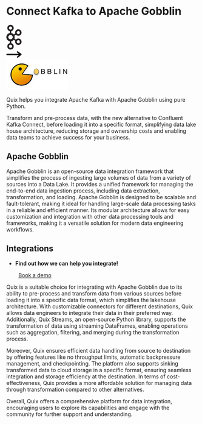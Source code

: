 # Connect Kafka to Apache Gobblin

<div class="connect-images cards blog-grid-card" markdown>
<div>
<img src="../images/kafka_logo.png" width="40px" />
</div>
<div>
<img src="../images/arrow.svg" width="40px" />
</div>
<div>
<img src="./images/apache-gobblin_1.jpg" />
</div>
</div>

Quix helps you integrate Apache Kafka with Apache Gobblin using pure Python.

Transform and pre-process data, with the new alternative to Confluent Kafka Connect, before loading it into a specific format, simplifying data lake house architecture, reducing storage and ownership costs and enabling data teams to achieve success for your business.

## Apache Gobblin

Apache Gobblin is an open-source data integration framework that simplifies the process of ingesting large volumes of data from a variety of sources into a Data Lake. It provides a unified framework for managing the end-to-end data ingestion process, including data extraction, transformation, and loading. Apache Gobblin is designed to be scalable and fault-tolerant, making it ideal for handling large-scale data processing tasks in a reliable and efficient manner. Its modular architecture allows for easy customization and integration with other data processing tools and frameworks, making it a versatile solution for modern data engineering workflows.

## Integrations

<div class="grid cards" markdown>

- __Find out how we can help you integrate!__

    <a class="md-button md-button--primary" href="https://quix.io/book-a-demo" target="_blank" style="margin:.5rem;">Book a demo</a>

</div>


Quix is a suitable choice for integrating with Apache Gobblin due to its ability to pre-process and transform data from various sources before loading it into a specific data format, which simplifies the lakehouse architecture. With customizable connectors for different destinations, Quix allows data engineers to integrate their data in their preferred way. Additionally, Quix Streams, an open-source Python library, supports the transformation of data using streaming DataFrames, enabling operations such as aggregation, filtering, and merging during the transformation process. 

Moreover, Quix ensures efficient data handling from source to destination by offering features like no throughput limits, automatic backpressure management, and checkpointing. The platform also supports sinking transformed data to cloud storage in a specific format, ensuring seamless integration and storage efficiency at the destination. In terms of cost-effectiveness, Quix provides a more affordable solution for managing data through transformation compared to other alternatives. 

Overall, Quix offers a comprehensive platform for data integration, encouraging users to explore its capabilities and engage with the community for further support and understanding.

